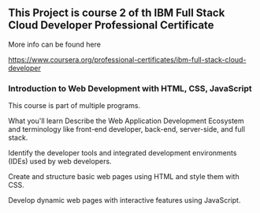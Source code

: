 ## This Project is course 2 of th IBM Full Stack Cloud Developer Professional Certificate

More info can be found here

https://www.coursera.org/professional-certificates/ibm-full-stack-cloud-developer

### Introduction to Web Development with HTML, CSS, JavaScript
This course is part of multiple programs. 

What you'll learn
Describe the Web Application Development Ecosystem and terminology like front-end developer, back-end, server-side, and full stack.

Identify the developer tools and integrated development environments (IDEs) used by web developers. 

Create and structure basic web pages using HTML and style them with CSS. 

Develop dynamic web pages with interactive features using JavaScript. 